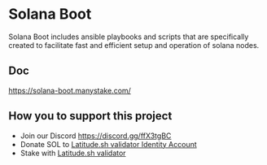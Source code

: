 # Solana Boot
Solana Boot includes ansible playbooks and scripts that are specifically created to facilitate fast and efficient setup and operation of solana nodes.

## Doc
https://solana-boot.manystake.com/

## How you to support this project
* Join our Discord https://discord.gg/ffX3tgBC
* Donate SOL to [Latitude.sh validator Identity Account](https://explorer.solana.com/address/c3rtoMCHSbFrLRTAdw4iRowKSn4BrDtvSPbuyJwkHwx)
* Stake with [Latitude.sh validator](https://stakewiz.com/validator/AuBB9st3RqhHBkzZgBSm6SVnHZNJQSHeBWCSkik4bzdA)
